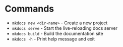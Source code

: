 # Commands

- `mkdocs new <dir-name>` - Create a new project
- `mkdocs serve` - Start the live-reloading docs server
- `mkdocs build` - Build the documentation site
- `mkdocs -h` - Print help message and exit

